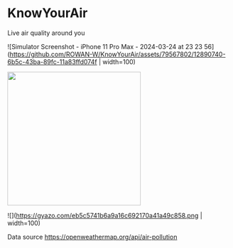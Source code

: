 # KnowYourAir
Live air quality around you

![Simulator Screenshot - iPhone 11 Pro Max - 2024-03-24 at 23 23 56](https://github.com/ROWAN-W/KnowYourAir/assets/79567802/12890740-6b5c-43ba-89fc-11a83ffd074f | width=100)

<img src="https://github.com/ROWAN-W/KnowYourAir/assets/79567802/12890740-6b5c-43ba-89fc-11a83ffd074f" width="300" >

![](https://gyazo.com/eb5c5741b6a9a16c692170a41a49c858.png | width=100)

Data source https://openweathermap.org/api/air-pollution
